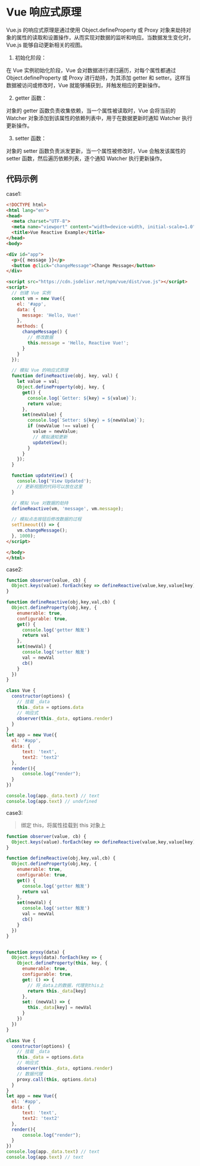# Vue 响应式原理

Vue.js 的响应式原理是通过使用 Object.defineProperty 或 Proxy 对象来劫持对象的属性的读取和设置操作，从而实现对数据的监听和响应。当数据发生变化时，Vue.js 能够自动更新相关的视图。

1. 初始化阶段：

在 Vue 实例初始化阶段，Vue 会对数据进行递归遍历，对每个属性都通过 Object.defineProperty 或 Proxy 进行劫持，为其添加 getter 和 setter。这样当数据被访问或修改时，Vue 就能够捕获到，并触发相应的更新操作。

2. getter 函数：

对象的 getter 函数负责收集依赖，当一个属性被读取时，Vue 会将当前的 Watcher 对象添加到该属性的依赖列表中，用于在数据更新时通知 Watcher 执行更新操作。

3. setter 函数：

对象的 setter 函数负责派发更新，当一个属性被修改时，Vue 会触发该属性的 setter 函数，然后遍历依赖列表，逐个通知 Watcher 执行更新操作。

## 代码示例

case1:

```html
<!DOCTYPE html>
<html lang="en">
<head>
  <meta charset="UTF-8">
  <meta name="viewport" content="width=device-width, initial-scale=1.0">
  <title>Vue Reactive Example</title>
</head>
<body>

<div id="app">
  <p>{{ message }}</p>
  <button @click="changeMessage">Change Message</button>
</div>

<script src="https://cdn.jsdelivr.net/npm/vue/dist/vue.js"></script>
<script>
  // 创建 Vue 实例
  const vm = new Vue({
    el: '#app',
    data: {
      message: 'Hello, Vue!'
    },
    methods: {
      changeMessage() {
        // 修改数据
        this.message = 'Hello, Reactive Vue!';
      }
    }
  });

  // 模拟 Vue 的响应式原理
  function defineReactive(obj, key, val) {
    let value = val;
    Object.defineProperty(obj, key, {
      get() {
        console.log(`Getter: ${key} = ${value}`);
        return value;
      },
      set(newValue) {
        console.log(`Setter: ${key} = ${newValue}`);
        if (newValue !== value) {
          value = newValue;
          // 模拟通知更新
          updateView();
        }
      }
    });
  }

  function updateView() {
    console.log('View Updated');
    // 更新视图的代码可以放在这里
  }

  // 模拟 Vue 对数据的劫持
  defineReactive(vm, 'message', vm.message);

  // 模拟点击按钮后修改数据的过程
  setTimeout(() => {
    vm.changeMessage();
  }, 1000);
</script>

</body>
</html>

```

case2:

```js
function observer(value, cb) {
  Object.keys(value).forEach(key => defineReactive(value,key,value[key], cb))
}

function defineReactive(obj,key,val,cb) {
  Object.defineProperty(obj,key, {
    enumerable: true,
    configurable: true,
    get() {
      console.log('getter 触发')
      return val
    },
    set(newVal) {
      console.log('setter 触发')
      val = newVal
      cb()
    }
  })
}

class Vue {
  constructor(options) {
    // 挂载 _data
    this._data = options.data
    // 响应式
    observer(this._data, options.render)
  }
}
let app = new Vue({
  el: '#app',
  data: {
      text: 'text',
      text2: 'text2'
  },
  render(){
      console.log("render");
  }
})

console.log(app._data.text) // text
console.log(app.text) // undefined
```

case3:

> 绑定 this，将属性挂载到 this 对象上


```js
function observer(value, cb) {
  Object.keys(value).forEach(key => defineReactive(value,key,value[key], cb))
}

function defineReactive(obj,key,val,cb) {
  Object.defineProperty(obj,key, {
    enumerable: true,
    configurable: true,
    get() {
      console.log('getter 触发')
      return val
    },
    set(newVal) {
      console.log('setter 触发')
      val = newVal
      cb()
    }
  })
}


function proxy(data) {
  Object.keys(data).forEach(key => {
    Object.defineProperty(this, key, {
      enumerable: true,
      configurable: true,
      get: () => {
        // 将_data上的数据，代理到this上
        return this._data[key]
      },
      set: (newVal) => {
        this._data[key] = newVal
      }
    })
  })
}

class Vue {
  constructor(options) {
    // 挂载 _data
    this._data = options.data
    // 响应式
    observer(this._data, options.render)
    // 数据代理
    proxy.call(this, options.data)
  }
}
let app = new Vue({
  el: '#app',
  data: {
      text: 'text',
      text2: 'text2'
  },
  render(){
      console.log("render");
  }
})
console.log(app._data.text) // text
console.log(app.text) // text
```